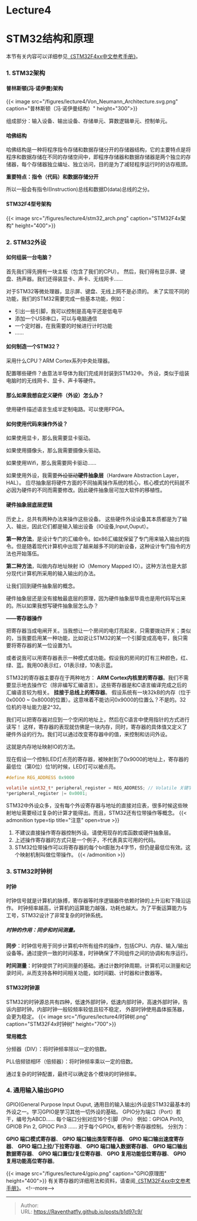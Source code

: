 # Lecture4


# STM32结构和原理
本节有关内容可以详细参见[《STM32F4xx中文参考手册》](https://github.com/Meta-Team/Datasheets/blob/master/STM32F4/STM32F4xx%E4%B8%AD%E6%96%87%E5%8F%82%E8%80%83%E6%89%8B%E5%86%8C.pdf
)。
### 1. STM32架构
#### 普林斯顿(冯·诺伊曼)架构
{{&lt; image src=&#34;/figures/lecture4/Von_Neumann_Architecture.svg.png&#34; caption=&#34;普林斯顿（冯·诺伊曼结构）&#34;  height=&#34;300&#34;&gt;}}

组成部分：输入设备、输出设备、存储单元、算数逻辑单元、控制单元。
#### 哈佛结构
哈佛结构是一种将程序指令存储和数据存储分开的存储器结构，它的主要特点是将程序和数据存储在不同的存储空间中，即程序存储器和数据存储器是两个独立的存储器，每个存储器独立编址、独立访问，目的是为了减轻程序运行时的访存瓶颈。

**重要特点：指令（代码）和数据存储分开**

所以一般会有指令I(Instruction)总线和数据D(data)总线的之分。

#### STM32F4型号架构
{{&lt; image src=&#34;/figures/lecture4/stm32_arch.png&#34; caption=&#34;STM32F4x架构&#34;  height=&#34;400&#34;&gt;}}

### 2. STM32外设
#### 如何组装一台电脑？

首先我们得先拥有一块主板（包含了我们的CPU）。
然后，我们得有显示屏、键盘、扬声器。我们还得装显卡、声卡、无线网卡……

对于STM32等微处理器，显示屏、键盘、无线上网不是必须的。
未了实现不同的功能，我们的STM32需要完成一些基本功能，例如：

* 引出一些引脚，我可以控制是高电平还是低电平
* 添加一个USB串口，可以与电脑通信
* 一个定时器，在我需要的时候进行计时功能
* ……

#### 如何制造一个STM32？

采用什么CPU？ARM Cortex系列中央处理器。

配置哪些硬件？由意法半导体为我们完成并封装到STM32中。
外设，类似于组装电脑时的无线网卡、显卡、声卡等硬件。


#### 那么如果我想自定义硬件（外设）怎么办？

使用硬件描述语言生成半定制电路。可以使用FPGA。

#### 如何使用代码来操作外设？
如果使用显卡，那么我需要显卡驱动。

如果使用摄像头，那么我需要摄像头驱动。

如果使用Wifi，那么我需要网卡驱动……

如果使用外设，我需要~~外设驱动~~**硬件抽象层**（Hardware Abstraction Layer，HAL）。
应尽抽象层将硬件方面的不同抽离操作系统的核心，核心模式的代码就不必因为硬件的不同而需要修改。因此硬件抽象层可加大软件的移植性。

#### 硬件抽象层底层逻辑
历史上，总共有两种办法来操作这些设备。
这些硬件外设设备其本质都是为了输入、输出，因此它们都是输入输出设备（IO设备,Input,Ouput）。

**第一种方法**，是设计专门的汇编命令。如x86汇编就保留了专门用来输入输出的指令。但是随着现代计算机中出现了越来越多不同的新设备，这种设计专门指令的方法也开始落伍。

**第二种方法**，叫做内存地址映射 IO（Memory Mapped IO）。这种方法也是大部分现代计算机所采用的输入输出的办法。

让我们回到硬件抽象层的概念。

硬件抽象层还是没有接触最底层的原理，因为硬件抽象层毕竟也是用代码写出来的。所以如果我想写硬件抽象层怎么办？

**——寄存器操作**

把寄存器当成电闸开关。当我想让一个房间的电灯亮起来，只需要拨动开关；类似的，当我要启用某一种功能，比如说让STM32的某一个引脚变成高电平，我只需要将寄存器的某一位设置为1。

或者说我可以用寄存器表示一种模式或功能。假设我的房间的灯有三种颜色，红、绿、蓝。我用00表示红，01表示绿，10表示蓝。

STM32的寄存器主要存在于两种地方： **ARM Cortex内核里的寄存器**。我们不需要显示地去操作它（除非编写汇编语言）。这些寄存器是和C语言编译完成之后的汇编语言较为相关。 **挂接于总线上的寄存器**。
假设系统有一块32kB的内存（位于0x0000 ~ 0x8000的位置）。这意味着不能访问0x9000的位置么？不是的。32位机的寻址能力是2^32。

我们可以把寄存器对应到一个空闲的地址上，然后在C语言中使用指针的方式进行读写！
这样，寄存器的表现就仿佛是一块内存，同时，寄存器的具体值又定义了硬件外设的行为。我们可以通过改变寄存器中的值，来控制和访问外设。

这就是内存地址映射IO的方法。

现在假设一个控制LED灯点亮的寄存器，被映射到了0x9000的地址上，寄存器的最低位（第0位）位1的时候，LED灯可以被点亮。
```C
#define REG_ADDRESS 0x9000

volatile uint32_t* peripheral_register = REG_ADDRESS; // Volatile 关键字：防止编译器优化
*peripheral_register |= 0x0001;
```
STM32中外设众多，没有每个外设寄存器与地址的直接对应表，很多时候这些映射地址需要经过复杂的计算才能得出。而且，STM32还有位带操作等概念。
{{&lt; admonition type=tip title=&#34;注意&#34; open=true &gt;}}
1. 不建议直接操作寄存器控制外设。请使用现存的库函数或硬件抽象层。
2. 上述操作寄存器的方式只是一个例子，不代表真实可用的代码。
3. STM32位带操作可以将寄存器的每个bit膨胀为4字节，但仍是最低位有效。这个映射机制叫做位带操作。
{{&lt; /admonition &gt;}}
### 3. STM32时钟树
#### 时钟
时钟信号就是计算机的脉搏，寄存器等时序逻辑器件依赖时钟的上升沿和下降沿运作。
时钟频率越高，计算机的运算能力越强，功耗也越大。为了平衡运算能力与工号，STM32设计了非常复杂的时钟系统。

##### 时钟的作用：同步和时间测量。

**同步**：时钟信号用于同步计算机中所有组件的操作，包括CPU、内存、输入/输出设备等。通过提供一致的时间基准，时钟确保了不同组件之间的协调和有序运行。

**时间测量**：时钟提供了时间测量的基础。通过计数时钟周期，计算机可以测量和记录时间，从而支持各种时间相关功能，如时间戳、计时器和计数器等。


#### STM32时钟源
STM32的时钟源总共有四种，低速外部时钟，低速内部时钟，高速外部时钟，告诉内部时钟。内部时钟一般较频率较低且较不稳定，
外部时钟使用晶体振荡器，会更为稳定。
{{&lt; image src=&#34;/figures/lecture4/时钟树.png&#34; caption=&#34;STM32F4x时钟树&#34;  height=&#34;700&#34;&gt;}}

**常用概念**

分频器（DIV）：将时钟频率除以一定的倍数。

PLL倍频锁相环（倍频器）：将时钟频率乘以一定的倍数。

通过复杂的时钟配置，最终可以确定各个模块的时钟频率。

### 4. 通用输入输出GPIO
GPIO(General Purpose Input Ouput, 通用目的输入输出)外设是STM32最基本的外设之一。学习GPIO是学习其他一切外设的基础。
GPIO分为端口（Port）若干，编号为ABCD……
每个端口分别对应16个引脚（Pin）
例如：GPIOA Pin10, GPIOB Pin 2, GPIOC Pin3 ……
对于每个GPIOx, 都有9个寄存器控制。
分别为：

**GPIO 端口模式寄存器**、
**GPIO 端口输出类型寄存器**、
**GPIO 端口输出速度寄存器**、
**GPIO 端口上拉/下拉寄存器**、
**GPIO 端口输入数据寄存器**、
**GPIO 端口输出数据寄存器**、
**GPIO 端口置位/复位寄存器**、
**GPIO 复用功能低位寄存器**、
**GPIO 复用功能高位寄存器**。

{{&lt; image src=&#34;/figures/lecture4/gpio.png&#34; caption=&#34;GPIO原理图&#34;  height=&#34;400&#34;&gt;}}
有关寄存器的详细用法和资料，请查阅[《STM32F4xx中文参考手册》](https://github.com/Meta-Team/Datasheets/blob/master/STM32F4/STM32F4xx%E4%B8%AD%E6%96%87%E5%8F%82%E8%80%83%E6%89%8B%E5%86%8C.pdf
)。
&lt;!--more--&gt;


---

> Author:   
> URL: https://Raventhatfly.github.io/posts/b1d97c9/  

